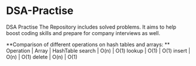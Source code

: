 # DSA-Practise
DSA Practise
The Repository includes solved problems.
It aims to help boost coding skills and prepare for company interviews as well.

**Comparison of different operations on hash tables and arrays:
**
Operation | Array | HashTable
search    | O(n)  | O(1)
lookup    | O(1)  | O(1)
insert    | O(n)  | O(1)
delete    | O(n)  | O(1)


